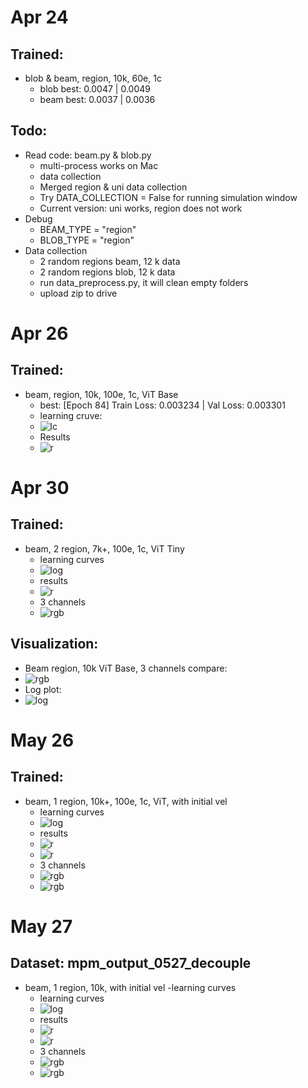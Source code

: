 # Apr 24
## Trained:
- blob & beam, region, 10k, 60e, 1c
  - blob best: 0.0047 | 0.0049
  - beam best: 0.0037 | 0.0036

## Todo:
- Read code: beam.py & blob.py
  - multi-process works on Mac
  - data collection
  - Merged region & uni data collection
  - Try DATA_COLLECTION = False for running simulation window
  - Current version: uni works, region does not work
- Debug 
  - BEAM_TYPE = "region"
  - BLOB_TYPE = "region"
- Data collection
  - 2 random regions beam, 12 k data
  - 2 random regions blob, 12 k data
  - run data_preprocess.py, it will clean empty folders
  - upload zip to drive

# Apr 26
## Trained:
- beam, region, 10k, 100e, 1c, ViT Base
  - best: [Epoch 84] Train Loss: 0.003234 | Val Loss: 0.003301
  - learning cruve:
  - ![lc](./../images/vis_apr26/output_b2_base_loss_curve.png)
  - Results
  - ![r](./../images/vis_apr26/84.png)

# Apr 30
## Trained:
- beam, 2 region, 7k+, 100e, 1c, ViT Tiny
  - learning curves
  - ![log](./../images/vis_apr30/output_b1_tiny_loss_curve_log.png)
  - results
  - ![r](./../images/vis_apr30/72.png)
  - 3 channels
  - ![rgb](./../images/vis_apr30/72_channels_base.png)

## Visualization:
- Beam region, 10k ViT Base, 3 channels compare:
- ![rgb](./../images/vis_apr30/84_channels.png)
- Log plot:
- ![log](./../images/vis_apr30/output_b2_base_loss_curve_log.png)

# May 26
## Trained:
- beam, 1 region, 10k+, 100e, 1c, ViT, with initial vel
  - learning curves
  - ![log](./../images/vis_may26/output_b1_tiny_loss_curve_log.png)
  - results
  - ![r](./../images/vis_may26/1.png)
  - ![r](./../images/vis_may26/100.png)
  - 3 channels
  - ![rgb](./../images/vis_may26/1_channels_base.png)
  - ![rgb](./../images/vis_may26/1_channels_base.png)

# May 27
## Dataset: mpm_output_0527_decouple
- beam, 1 region, 10k, with initial vel
 -learning curves
  - learning curves
  - ![log](./../images/vis_may27/output_b1_tiny_loss_curve_log.png)
  - results
  - ![r](./../images/vis_may27/1.png)
  - ![r](./../images/vis_may27/100.png)
  - 3 channels
  - ![rgb](./../images/vis_may27/1_channels_base.png)
  - ![rgb](./../images/vis_may27/100_channels_base.png)
